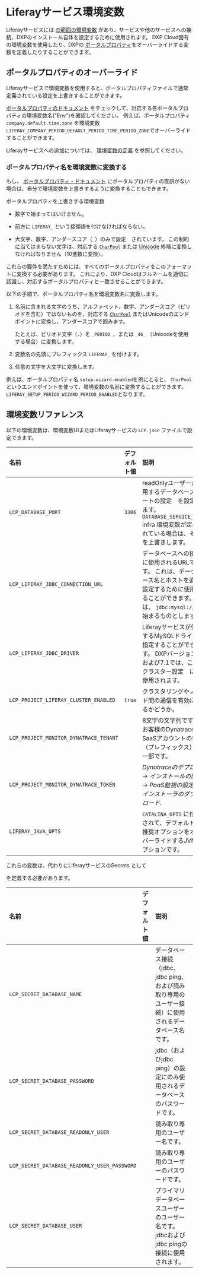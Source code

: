 # Liferayサービス環境変数

Liferayサービスには [の範囲の環境変数](#environoment-variables-reference) があり、サービスや他のサービスへの接続、DXPのインストール自体を設定するために使用されます。 DXP Cloud固有の環境変数を使用したり、DXPの [ポータルプロパティ](https://docs.liferay.com/dxp/portal/7.3-latest/propertiesdoc/portal.properties.html)をオーバーライドする変数を定義したりすることができます。

## ポータルプロパティのオーバーライド

Liferayサービスで環境変数を使用すると、ポータルプロパティファイルで通常定義されている設定を上書きすることができます。

[ポータルプロパティのドキュメント](https://docs.liferay.com/dxp/portal/7.3-latest/propertiesdoc/portal.properties.html) をチェックして、対応する各ポータルプロパティの環境変数名("Env")を確認してください。 例えば、ポータルプロパティ `company.default.time.zone` を環境変数 `LIFERAY_COMPANY_PERIOD_DEFAULT_PERIOD_TIME_PERIOD_ZONE`でオーバーライドすることができます。

Liferayサービスへの追加については、 [環境変数の定義](../reference/defining-environment-variables.md) を参照してください。

### ポータルプロパティ名を環境変数に変換する

もし、 [ポータルプロパティ・ドキュメント](https://docs.liferay.com/dxp/portal/7.3-latest/propertiesdoc/portal.properties.html) にポータルプロパティの直訳がない場合は、自分で環境変数を上書きするように変換することもできます。

ポータルプロパティを上書きする環境変数

  - 数字で始まってはいけません。

  - 前方に `LIFERAY_` という接頭語を付けなければならない。

  - 大文字、数字、アンダースコア（`_`）のみで設定　されています。 この制約に当てはまらない文字は、対応する [`CharPool`](https://docs.liferay.com/dxp/portal/7.3-latest/javadocs/modules/core/petra/com.liferay.petra.string/) または [Unicode](https://unicode-table.com/en/) 終端に変換しなければなりません（10進数に変換）。

これらの要件を満たすためには、すべてのポータルプロパティをこのフォーマットに変換する必要があります。 これにより、DXP Cloudはフルネームを適切に認識し、対応するポータルプロパティと一致させることができます。

以下の手順で、ポータルプロパティ名を環境変数名に変換します。

1.  名前に含まれる文字のうち、アルファベット、数字、アンダースコア（ピリオドを含む）ではないものを、対応する [`CharPool`](https://docs.liferay.com/dxp/portal/7.3-latest/javadocs/modules/core/petra/com.liferay.petra.string/) またはUnicodeのエンドポイントに変換し、アンダースコアで囲みます。

    たとえば、ピリオド文字（`.`）を `_PERIOD_`、または `_46_` （Unicodeを使用する場合）に変換します。

2.  変数名の先頭にプレフィックス `LIFERAY_` を付けます。

3.  任意の文字を大文字に変換します。

例えば、ポータルプロパティ名 `setup.wizard.enabled`を例にとると、 `CharPool` というエンドポイントを使って、環境変数の名前に変換することができます。 `LIFERAY_SETUP_PERIOD_WIZARD_PERIOD_ENABLED`となります。

## 環境変数リファレンス

以下の環境変数は、環境変数UIまたはLiferayサービスの `LCP.json` ファイルで設定できます。

| 名前                                     | デフォルト値 | 説明                                                                                             |
| :--- | :--- | :--- |
| `LCP_DATABASE_PORT`                    | `3306` | readOnlyユーザーが使用するデータベースポートの設定　を設定します。 `DATABASE_SERVICE_PORT` infra 環境変数が定義されている場合は、それを上書きします。 |
| `LCP_LIFERAY_JDBC_CONNECTION_URL`      |        | データベースへの接続に使用されるURLです。 これは、データベース名とホストを直接設定するために使用することができます。 値は、 `jdbc:mysql://`で始まるものとします。    |
| `LCP_LIFERAY_JDBC_DRIVER`              |        | Liferayサービスが使用するMySQLドライバを指定することができます。 DXPバージョン7.0および7.1では、これはクラスター設定　にも使用されます。                |
| `LCP_PROJECT_LIFERAY_CLUSTER_ENABLED`  | `true` | クラスタリングやノード間の通信を有効にするかどうか。                                                                     |
| `LCP_PROJECT_MONITOR_DYNATRACE_TENANT` |        | 8文字の文字列です。 お客様のDynatrace SaaSアカウントのURL（プレフィックス）の一部です。                                          |
| `LCP_PROJECT_MONITOR_DYNATRACE_TOKEN`  |        | *Dynatraceのデプロイ* → *インストールの開始* → *PaaS監視の設定* → *インストーラのダウンロード*.                                |
| `LIFERAY_JAVA_OPTS`                    |        | `CATALINA_OPTS` に付加されて、デフォルトの推奨オプションをオーバーライドするJVMオプションです。                                      |

これらの変数は、代わりにLiferayサービスのSecrets</a> として

を定義する必要があります。</p> 

| 名前                                           | デフォルト値 | 説明                                                        |
| :--- | :--- | :--- |
| `LCP_SECRET_DATABASE_NAME`                   |        | データベース接続（jdbc、jdbc ping、および読み取り専用のユーザー接続）に使用されるデータベース名です。 |
| `LCP_SECRET_DATABASE_PASSWORD`               |        | jdbc（およびjdbc ping）の設定にのみ使用されるデータベースのパスワードです。              |
| `LCP_SECRET_DATABASE_READONLY_USER`          |        | 読み取り専用のユーザー名です。                                           |
| `LCP_SECRET_DATABASE_READONLY_USER_PASSWORD` |        | 読み取り専用のユーザーのパスワードです。                                      |
| `LCP_SECRET_DATABASE_USER`                   |        | プライマリデータベースユーザーのユーザー名です。 jdbcおよびjdbc pingの接続に使用されます。      |
